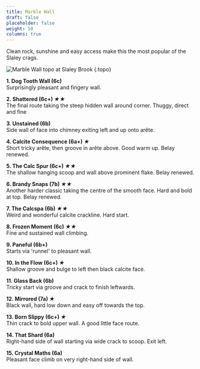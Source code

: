 ```yaml
---
title: Marble Wall
draft: false
placeholder: false
weight: 50
columns: true
---
```



Clean rock, sunshine and easy access make this the most popular of the Slaley crags.


![Marble Wall topo at Slaley Brook](/img/peak/matlock/slaley-brook-marble-wall.jpg)
{.topo}

**1. Dog Tooth Wall (6c)**  
Surprisingly pleasant and fingery wall.

**2. Shattered (6c+) *&starf;&starf;***  
The final route taking the steep hidden wall around corner. Thuggy, direct and fine

**3. Unstained (6b)**  
Side wall of face into chimney exiting left and up onto arête.

**4. Calcite Consequence (6a+) *&starf;***  
Short tricky arête, then groove in arête above. Good warm up. Belay renewed.

**5. The Calc Spur (6c+) *&starf;&starf;***  
The shallow hanging scoop and wall above prominent flake. Belay renewed.

**6. Brandy Snaps (7b) *&starf;&starf;***  
Another harder classic taking the centre of the smooth face. Hard and bold at top. Belay renewed.

**7. The Calcspa (6b) *&starf;&starf;***  
Weird and wonderful calcite crackline. Hard start.

**8. Frozen Moment (6c) *&starf;&starf;***  
Fine and sustained wall climbing.

**9. Paneful (6b+)**  
Starts via 'runnel' to pleasant wall.

**10. In the Flow (6c+) *&starf;***  
Shallow groove and bulge to left then black calcite face.

**11. Glass Back (6b)**  
Tricky start via groove and crack to finish leftwards.

**12. Mirrored (7a) *&starf;***  
Black wall, hard low down and easy off towards the top.

**13. Born Slippy (6c+) *&starf;***  
Thin crack to bold upper wall. A good little face route.

**14. That Shard (6a)**  
Right-hand side of wall starting via wide crack to scoop. Exit left.

**15. Crystal Maths (6a)**  
Pleasant face climb on very right-hand side of wall.














